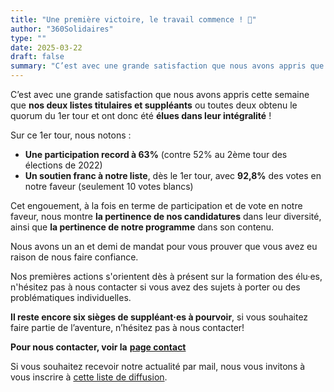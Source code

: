 ```yaml
---
title: "Une première victoire, le travail commence ! 🎉"
author: "360Solidaires"
type: ""
date: 2025-03-22
draft: false
summary: "C’est avec une grande satisfaction que nous avons appris que nos deux listes titulaires et suppléants ou toutes deux obtenu le quorum du 1er tour et ont donc été élues dans leur intégralité ! [...]"
---
```



C’est avec une grande satisfaction que nous avons appris cette semaine que **nos deux listes titulaires et suppléants** ou toutes deux obtenu le quorum du 1er tour et ont donc été **élues dans leur intégralité** !

Sur ce 1er tour, nous notons :
* **Une participation record à 63%** (contre 52% au 2ème tour des élections de 2022)
* **Un soutien franc à notre liste**, dès le 1er tour, avec **92,8%** des votes en notre faveur (seulement 10 votes blancs)

Cet engouement, à la fois en terme de participation et de vote en notre faveur, nous montre **la pertinence de nos candidatures** dans leur diversité, ainsi que **la pertinence de notre programme** dans son contenu.

Nous avons un an et demi de mandat pour vous prouver que vous avez eu raison de nous faire confiance.

Nos premières actions s'orientent dès à présent sur la formation des élu·es, n'hésitez pas à nous contacter si vous avez des sujets à porter ou des problématiques individuelles.

**Il reste encore six sièges de suppléant·es à pourvoir**, si vous souhaitez faire partie de l’aventure, n’hésitez pas à nous contacter!

**Pour nous contacter, voir la** [**page contact**](../../page/contact)

Si vous souhaitez recevoir notre actualité par mail, nous vous invitons à vous inscrire à [cette liste de diffusion](https://listes.solidairesinformatique.org/sympa/subscribe/news.360solidaires).
